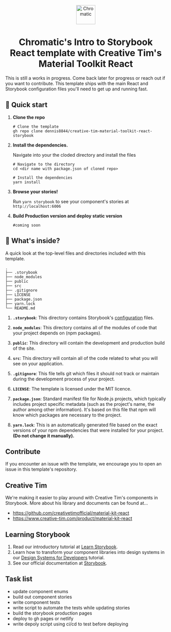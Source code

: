 
<p align="center">
  <a href="https://www.chromatic.com/">
    <img alt="Chromatic" src="https://avatars2.githubusercontent.com/u/24584319?s=200&v=4" width="60" />
  </a>
</p>

<h1 align="center">
  Chromatic's Intro to Storybook React template with Creative Tim's Material Toolkit React
</h1>

This is still a works in progress. Come back later for progress or reach out if you want to contribute. This template ships with the main React and Storybook configuration files you'll need to get up and running fast.

## 🚅  Quick start

1.  **Clone the repo**

    ```shell
    # Clone the template
    gh repo clone dennis8844/creative-tim-material-toolkit-react-storybook
    ```

1.  **Install the dependencies.**

    Navigate into your the cloded directory and install the files

    ```shell
    # Navigate to the directory
    cd <dir name with package.json of cloned repo>

    # Install the dependencies
    yarn install
    ```
1.  **Browse your stories!**

    Run `yarn storybook` to see your component's stories at `http://localhost:6006`
    
1. **Build Production version and deploy static version**
    ```shell
    #coming soon
    ```

## 🔎 What's inside?

A quick look at the top-level files and directories included with this template.

    .
    ├── .storybook
    ├── node_modules
    ├── public
    ├── src
    ├── .gitignore
    ├── LICENSE
    ├── package.json
    ├── yarn.lock
    └── README.md


1.  **`.storybook`**: This directory contains Storybook's [configuration](https://storybook.js.org/docs/react/configure/overview) files.

2.  **`node_modules`**: This directory contains all of the modules of code that your project depends on (npm packages).

3.  **`public`**: This directory will contain the development and production build of the site.

4.  **`src`**: This directory will contain all of the code related to what you will see on your application.

5.  **`.gitignore`**: This file tells git which files it should not track or maintain during the development process of your project.

6. **`LICENSE`**: The template is licensed under the MIT licence.

7. **`package.json`**: Standard manifest file for Node.js projects, which typically includes project specific metadata (such as the project's name, the author among other information). It's based on this file that npm will know which packages are necessary to the project.

8. **`yarn.lock`**: This is an automatically generated file based on the exact versions of your npm dependencies that were installed for your project. **(Do not change it manually).**

## Contribute

If you encounter an issue with the template, we encourage you to open an issue in this template's repository.

## Creative Tim

We're making it easier to play around with Creative Tim's components in Storybook. More about his library and documents can be found at...
- https://github.com/creativetimofficial/material-kit-react
- https://www.creative-tim.com/product/material-kit-react

## Learning Storybook

1. Read our introductory tutorial at [Learn Storybook](https://www.learnstorybook.com/intro-to-storybook/react/en/get-started/).
2. Learn how to transform your component libraries into design systems in our [Design Systems for Developers](https://www.learnstorybook.com/design-systems-for-developers/) tutorial.
2. See our official documentation at [Storybook](https://storybook.js.org/).

## Task list
- update component enums
- build out component stories
- write component tests
- write script to automate the tests while updating stories
- build the storybook production pages
- deploy to gh pages or netlify
- write depoly script using ci/cd to test before deploying
